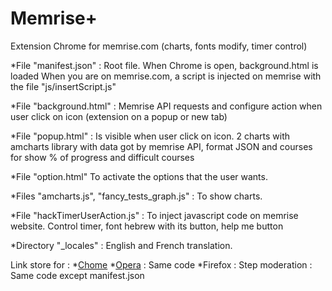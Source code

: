 # Memrise+
Extension Chrome for memrise.com (charts, fonts modify, timer control)

*File "manifest.json" : Root file. When Chrome is open, background.html is loaded
When you are on memrise.com, a script is injected on memrise with the file "js/insertScript.js"

*File "background.html" : Memrise API requests and configure action when user click on icon (extension on a popup or new tab)

*File "popup.html" : Is visible when user click on icon. 2 charts with amcharts library with data got by memrise API, format JSON and courses for show % of progress and difficult courses

*File "option.html" To activate the options that the user wants.

*Files "amcharts.js", "fancy_tests_graph.js" : To show charts.

*File "hackTimerUserAction.js"  : To inject javascript code on memrise website. Control timer, font hebrew with its button, help me button

*Directory "_locales" : English and French translation.

Link store for :
*[Chome](https://chrome.google.com/webstore/detail/memrise%2B/hmpiegnknhdokbhnifbpgbbfkeddbdfh)
*[Opera](addons.opera.com/fr/extensions/details/memrise/) : Same code
*Firefox : Step moderation : Same code except manifest.json
